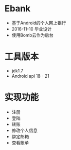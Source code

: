# Ebank
- 基于Android的个人网上银行
- 2016-11-10 毕业设计
- 使用Bomb云作为后台


# 工具版本
- jdk1.7
- Android api 18 - 21


# 实现功能
- 注册
- 登陆
- 转账
- 修改个人信息
- 绑定邮箱
- 查看账单